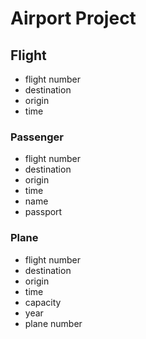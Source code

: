 # Airport Project

## Flight
- flight number
- destination
- origin
- time

### Passenger
- flight number
- destination
- origin
- time
- name
- passport

### Plane
- flight number
- destination
- origin
- time
- capacity
- year
- plane number
